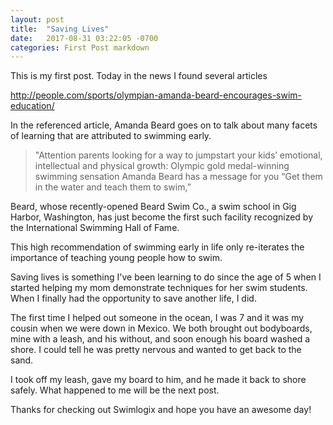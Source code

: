 ```yaml
---
layout: post
title:  "Saving Lives"
date:   2017-08-31 03:22:05 -0700
categories: First Post markdown
---
```

This is my first post. Today in the news I found several articles

http://people.com/sports/olympian-amanda-beard-encourages-swim-education/

In the referenced article, Amanda Beard goes on to talk about many facets of learning that are attributed to swimming early.

<blockquote>

"Attention parents looking for a way to jumpstart your kids’ emotional, intellectual and physical growth: Olympic gold medal-winning swimming sensation Amanda Beard has a message for you
“Get them in the water and teach them to swim,”

</blockquote>

Beard, whose recently-opened Beard Swim Co., a swim school in Gig Harbor, Washington, has just become the first such facility recognized by the International Swimming Hall of Fame.

This high recommendation of swimming early in life only re-iterates the importance of teaching young people how to swim.

Saving lives is something I've been learning to do since the age of 5 when I started helping my mom demonstrate techniques for her swim students. When I finally had the opportunity to save another life, I did.

The first time I helped out someone in the ocean, I was 7 and it was my cousin when we were down in Mexico. We both brought out bodyboards, mine with a leash, and his without, and soon enough his board washed a shore. I could tell he was pretty nervous and wanted to get back to the sand.

I took off my leash, gave my board to him, and he made it back to shore safely. What happened to me will be the next post.

Thanks for checking out Swimlogix and hope you have an awesome day!
